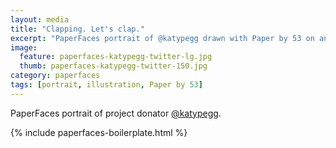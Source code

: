 ```yaml
---
layout: media
title: "Clapping. Let's clap."
excerpt: "PaperFaces portrait of @katypegg drawn with Paper by 53 on an iPad."
image: 
  feature: paperfaces-katypegg-twitter-lg.jpg
  thumb: paperfaces-katypegg-twitter-150.jpg
category: paperfaces
tags: [portrait, illustration, Paper by 53]
---
```


PaperFaces portrait of project donator [@katypegg](http://twitter.com/katypegg).

{% include paperfaces-boilerplate.html %}